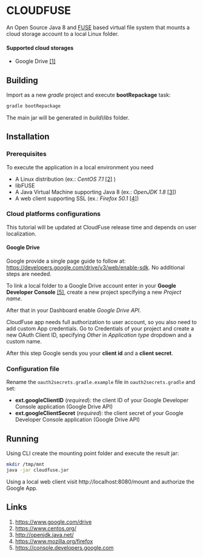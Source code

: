 # CLOUDFUSE

An Open Source Java 8 and [FUSE](https://github.com/libfuse/libfuse) based virtual file system that mounts a cloud 
storage account to a local Linux folder.

#### Supported cloud storages
* Google Drive [[1]](#link-gdrive)

## Building
Import as a new *gradle* project and execute **bootRepackage** task:
```bash
gradle bootRepackage
```
The main jar will be generated in *build\libs* folder.

## Installation
### Prerequisites
To execute the application in a local environment you need
* A Linux distribution (ex.: *CentOS 7.1* [[2]](#link-centos) )
* libFUSE
* A Java Virtual Machine supporting Java 8 (ex.: *OpenJDK 1.8* [[3]](#link-openjdk))
* A web client supporting SSL (ex.: *Firefox 50.1* [[4]](#link-firefox))

### Cloud platforms configurations
This tutorial will be updated at CloudFuse release time and depends on user localization.

#### Google Drive
Google provide a single page guide to follow at: https://developers.google.com/drive/v3/web/enable-sdk. No additional
steps are needed.

To link a local folder to a Google Drive account enter in your **Google Developer Console** 
[[5]](#link-google-developer-console), create a new project specifying a new *Project name*.

After that in your Dashboard enable *Google Drive API*.

CloudFuse app needs full authorization to user account, so you also need to add custom App credentials. Go to 
Credentials of your project and create a new OAuth Client ID, specifying *Other* in *Application type* dropdown and a
custom name. 

After this step Google sends you your **client id** and a **client secret**.

### Configuration file
Rename the `oauth2secrets.gradle.example` file in `oauth2secrets.gradle` and set:
*   **ext.googleClientID** (*required*): the client ID of your Google Developer Console application (Google Drive API)
*   **ext.googleClientSecret** (*required*): the client secret of your Google Developer Console application 
    (Google Drive API)

## Running
Using CLI create the mounting point folder and execute the result jar:
```bash
mkdir /tmp/mnt
java -jar cloudfuse.jar
```
Using a local web client visit http://localhost:8080/mount and authorize the Google App.

## Links
1. <a name="link-gdrive"></a>https://www.google.com/drive
2. <a name="link-centos"></a>https://www.centos.org/
3. <a name="link-openjdk"></a>http://openjdk.java.net/
4. <a name="link-firefox"></a>https://www.mozilla.org/firefox
5. <a name="link-google-developer-console"></a>https://console.developers.google.com